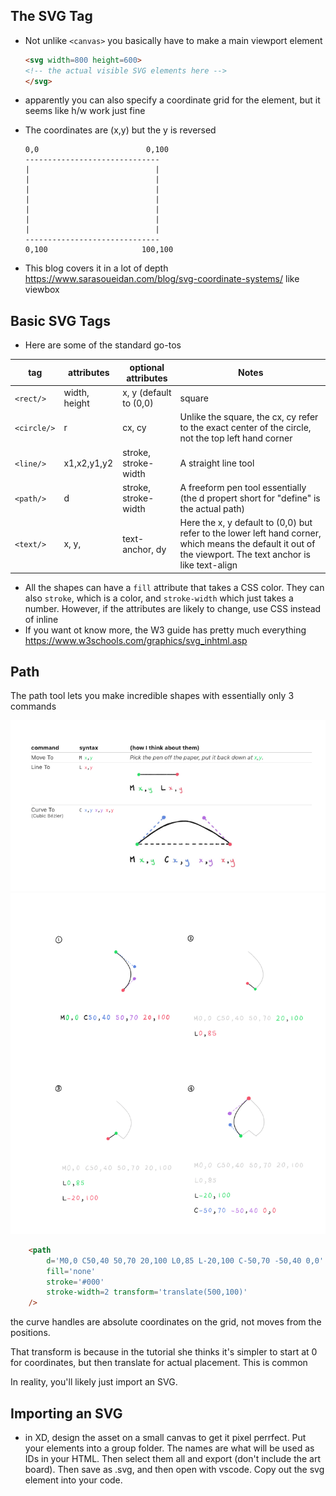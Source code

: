 
## The SVG Tag
- Not unlike `<canvas>` you basically have to make a main viewport element

    ```html
    <svg width=800 height=600>
    <!-- the actual visible SVG elements here -->
    </svg>
    ```
- apparently you can also specify a coordinate grid for the element, but it seems like h/w work just fine

- The coordinates are (x,y) but the y is reversed
    ```plaintext
    0,0                        0,100
    ------------------------------
    |                            |
    |                            |
    |                            |
    |                            |
    |                            |
    |                            |
    |                            |
    ------------------------------
    0,100                     100,100
    ```

- This blog covers it in a lot of depth https://www.sarasoueidan.com/blog/svg-coordinate-systems/ like viewbox
## Basic SVG Tags
- Here are some of the standard go-tos

| tag | attributes | optional attributes | Notes |
| --- | ---------- | -------------------- | --- |
| `<rect/>` | width, height | x, y (default to (0,0) | square
| `<circle/>` | r | cx, cy | Unlike the square, the cx, cy refer to the exact center of the circle, not the top left hand corner
| `<line/>` | x1,x2,y1,y2 | stroke, stroke-width | A straight line tool
| `<path/>` | d | stroke, stroke-width | A freeform pen tool essentially (the d propert short for "define" is the actual path)
| `<text/>` | x, y, | text-anchor, dy | Here the x, y default to (0,0) but refer to the lower left hand corner, which means the default it out of the viewport. The text anchor is like text-align

- All the shapes can have a `fill` attribute that takes a CSS color. They can also `stroke`, which is a color, and `stroke-width` which just takes a number. However, if the attributes are likely to change, use CSS instead of inline
- If you want ot know more, the W3 guide has pretty much everything https://www.w3schools.com/graphics/svg_inhtml.asp


## Path
The path tool lets you make incredible shapes with essentially only 3 commands

![Path explainer](path-tool.png)
![path examples](path-example.png)
```html
    <path
        d='M0,0 C50,40 50,70 20,100 L0,85 L-20,100 C-50,70 -50,40 0,0'
        fill='none'
        stroke='#000'
        stroke-width=2 transform='translate(500,100)'
    />
```
the curve handles are absolute coordinates on the grid, not moves from the positions.

That transform is because in the tutorial she thinks it's simpler to start at 0 for coordinates, but then translate for actual placement. This is common

In reality, you'll likely just import an SVG.
## Importing an SVG
- in XD, design the asset on a small canvas to get it pixel perrfect. Put your elements into a group folder. The names are what will be used as IDs in your HTML. Then select them all and export (don't include the art board). Then save as .svg, and then open with vscode. Copy out the svg element into your code.